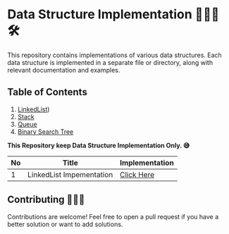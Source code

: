 # Data Structure Implementation 🧑‍💻🥇🛠️
 
This repository contains implementations of various data structures. Each data structure is implemented in a separate file or directory, along with relevant documentation and examples.

## Table of Contents

1. [LinkedList](https://github.com/debapriyo007/Data-Structure-Implementation/blob/main/LinkedList/LinkedList.java))
2. [Stack](#stack)
3. [Queue](#queue)
4. [Binary Search Tree](#binary-search-tree)




**This Repository keep Data Structure Implementation Only. 😅**

| No   | Title                                    | Implementation                                                      |
| --- | ---------------------------------------- | ------------------------------------------------------------- |
| 1   | LinkedList Impementation            | [Click Here](https://github.com/debapriyo007/Data-Structure-Implementation/blob/main/LinkedList/LinkedList.java)


## Contributing 🧑🏽‍💻

Contributions are welcome! Feel free to open a pull request if you have a better solution or want to add solutions.



